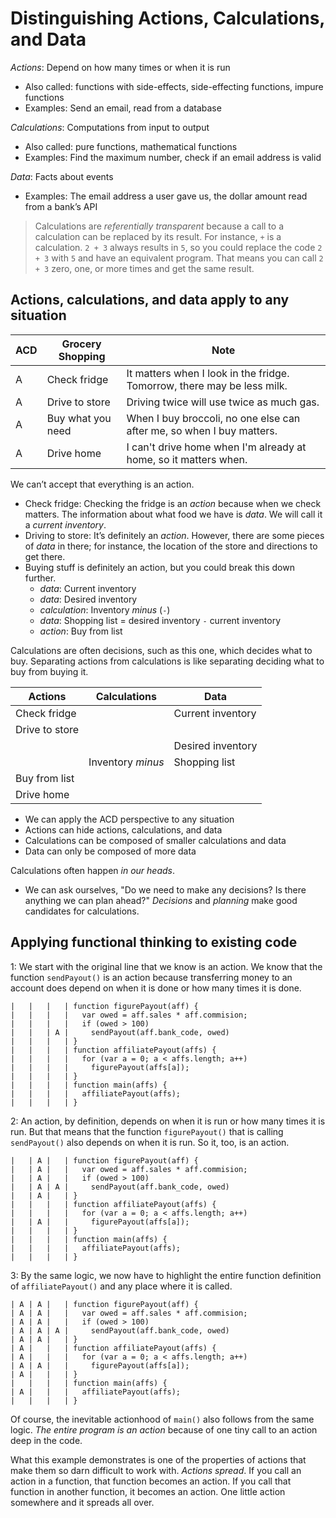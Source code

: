 # Distinguishing Actions, Calculations, and Data

*Actions*: Depend on how many times or when it is run

- Also called: functions with side-effects, side-effecting functions, impure functions
- Examples: Send an email, read from a database

*Calculations*: Computations from input to output

- Also called: pure functions, mathematical functions
- Examples: Find the maximum number, check if an email address is valid

*Data*: Facts about events

- Examples: The email address a user gave us, the dollar amount read from a bank’s API

> Calculations are *referentially transparent* because a call to a calculation can be replaced by its result. For instance, `+` is a calculation. `2 + 3` always results in `5`, so you could replace the code `2 + 3` with `5` and have an equivalent program. That means you can call `2 + 3` zero, one, or more times and get the same result.

## Actions, calculations, and data apply to any situation

| ACD | Grocery Shopping  | Note
|-----|-------------------|------
| A   | Check fridge      | It matters when I look in the fridge. Tomorrow, there may be less milk.
| A   | Drive to store    | Driving twice will use twice as much gas.
| A   | Buy what you need | When I buy broccoli, no one else can after me, so when I buy matters.
| A   | Drive home        | I can't drive home when I'm already at home, so it matters when.

We can’t accept that everything is an action.

- Check fridge: Checking the fridge is an *action* because when we check matters. The information about what food we have is *data*. We will call it a *current inventory*.
- Driving to store: It’s definitely an *action*. However, there are some pieces of *data* in there; for instance, the location of the store and directions to get there.
- Buying stuff is definitely an action, but you could break this down further.
  - *data*: Current inventory
  - *data*: Desired inventory
  - *calculation*: Inventory *minus* (`-`)
  - *data*: Shopping list = desired inventory `-` current inventory
  - *action*: Buy from list

Calculations are often decisions, such as this one, which decides what to buy. Separating actions from calculations is like separating deciding what to buy from buying it.

| Actions        | Calculations      | Data
|----------------|-------------------|---
| Check fridge   |                   | Current inventory
| Drive to store |                   |
|                |                   | Desired inventory
|                | Inventory *minus* | Shopping list
| Buy from list  |  |
| Drive home     |  |

- We can apply the ACD perspective to any situation
- Actions can hide actions, calculations, and data
- Calculations can be composed of smaller calculations and data
- Data can only be composed of more data

Calculations often happen *in our heads*.

- We can ask ourselves, "Do we need to make any decisions? Is there anything we can plan ahead?" *Decisions* and *planning* make good candidates for calculations.

## Applying functional thinking to existing code

1: We start with the original line that we know is an action. We know that the function `sendPayout()` is an action because transferring money to an account does depend on when it is done or how many times it is done.

```
|   |   |   | function figurePayout(aff) {
|   |   |   |   var owed = aff.sales * aff.commision;
|   |   |   |   if (owed > 100)
|   |   | A |     sendPayout(aff.bank_code, owed)
|   |   |   | }
|   |   |   | function affiliatePayout(affs) {
|   |   |   |   for (var a = 0; a < affs.length; a++)
|   |   |   |     figurePayout(affs[a]);
|   |   |   | }
|   |   |   | function main(affs) {
|   |   |   |   affiliatePayout(affs);
|   |   |   | }
```

2: An action, by definition, depends on when it is run or how many times it is run. But that means that the function `figurePayout()` that is calling `sendPayout()` also depends on when it is run. So it, too, is an action.

```
|   | A |   | function figurePayout(aff) {
|   | A |   |   var owed = aff.sales * aff.commision;
|   | A |   |   if (owed > 100)
|   | A | A |     sendPayout(aff.bank_code, owed)
|   | A |   | }
|   |   |   | function affiliatePayout(affs) {
|   |   |   |   for (var a = 0; a < affs.length; a++)
|   | A |   |     figurePayout(affs[a]);
|   |   |   | }
|   |   |   | function main(affs) {
|   |   |   |   affiliatePayout(affs);
|   |   |   | }
```

3: By the same logic, we now have to highlight the entire function definition of `affiliatePayout()` and any place where it is called.

```
| A | A |   | function figurePayout(aff) {
| A | A |   |   var owed = aff.sales * aff.commision;
| A | A |   |   if (owed > 100)
| A | A | A |     sendPayout(aff.bank_code, owed)
| A | A |   | }
| A |   |   | function affiliatePayout(affs) {
| A |   |   |   for (var a = 0; a < affs.length; a++)
| A | A |   |     figurePayout(affs[a]);
| A |   |   | }
|   |   |   | function main(affs) {
| A |   |   |   affiliatePayout(affs);
|   |   |   | }
```

Of course, the inevitable actionhood of `main()` also follows from the same logic. *The entire program is an action* because of one tiny call to an action deep in the code.

What this example demonstrates is one of the properties of actions that make them so darn difficult to work with. *Actions spread*. If you call an action in a function, that function becomes an action. If you call that function in another function, it becomes an action. One little action somewhere and it spreads all over.
